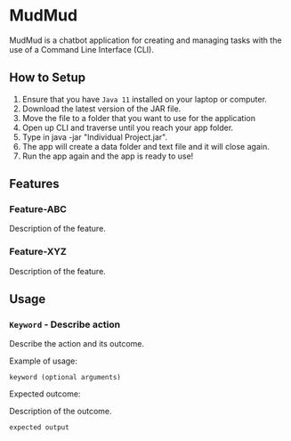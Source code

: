 # MudMud

MudMud is a chatbot application for creating and managing tasks with the use of a Command Line Interface (CLI).

## How to Setup

1. Ensure that you have `Java 11` installed on your laptop or computer.
2. Download the latest version of the JAR file.
3. Move the file to a folder that you want to use for the application
4. Open up CLI and traverse until you reach your app folder.
5. Type in java -jar "Individual Project.jar".
6. The app will create a data folder and text file and it will close again.
7. Run the app again and the app is ready to use!
   
## Features 

### Feature-ABC

Description of the feature.

### Feature-XYZ

Description of the feature.

## Usage

### `Keyword` - Describe action

Describe the action and its outcome.

Example of usage: 

`keyword (optional arguments)`

Expected outcome:

Description of the outcome.

```
expected output
```
